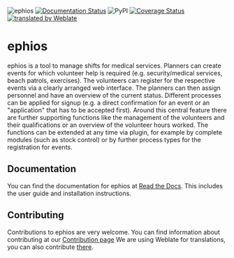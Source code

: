 ![ephios](https://github.com/ephios-dev/ephios/workflows/ephios/badge.svg)
[![Documentation Status](https://readthedocs.org/projects/ephios/badge/?version=latest)](https://docs.ephios.de/en/latest/?badge=latest)
![PyPI](https://img.shields.io/pypi/v/ephios)
[![Coverage Status](https://coveralls.io/repos/github/ephios-dev/ephios/badge.svg?branch=main)](https://coveralls.io/github/ephios-dev/ephios?branch=main)
[![translated by Weblate](https://hosted.weblate.org/widgets/ephios/-/svg-badge.svg)](https://hosted.weblate.org/engage/ephios/)


# ephios

ephios is a tool to manage shifts for medical services.
Planners can create events for which volunteer help is required (e.g. security/medical services, beach patrols, exercises).
The volunteers can register for the respective events via a clearly arranged web interface.
The planners can then assign personnel and have an overview of the current status.
Different processes can be applied for signup (e.g. a direct confirmation for an event or an "application" that has to be accepted first).
Around this central feature there are further supporting functions like the management of the volunteers and their
qualifications or an overview of the volunteer hours worked. The functions can be extended at any time via plugin,
for example by complete modules (such as stock control) or by further process types for the registration for events.

## Documentation
You can find the documentation for ephios at [Read the Docs](https://docs.ephios.de/en/latest>). This includes
the user guide and installation instructions.

## Contributing
Contributions to ephios are very welcome. You can find information about contributing at our [Contribution page](https://docs.ephios.de/en/latest/development/contributing.html)
We are using Weblate for translations, you can also contribute [there](https://hosted.weblate.org/engage/ephios/).